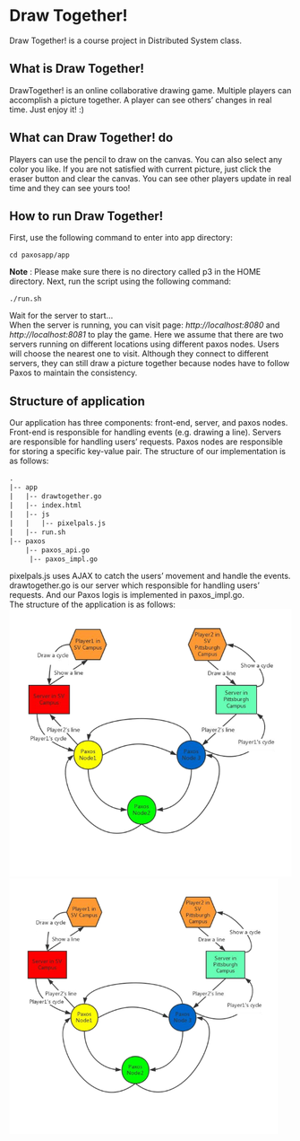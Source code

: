 # Draw Together!
Draw Together! is a course project in Distributed System class. 
## What is Draw Together!
DrawTogether! is an online collaborative drawing game. Multiple players can accomplish a picture together. A player can see others’ changes in real time. Just enjoy it! :)
## What can Draw Together! do
Players can use the pencil to draw on the canvas. You can also select any color you like. If you are not satisfied with current picture, just click the eraser button and clear the canvas. You can see other players update in real time and they can see yours too!
## How to run Draw Together!
First, use the following command to enter into app directory:
```
cd paxosapp/app
```
**Note** : Please make sure there is no directory called p3 in the HOME directory. Next, run the script using the following command:
```
./run.sh
```
Wait for the server to start...    
When the server is running, you can visit page: *http://localhost:8080* and *http://localhost:8081* to play the game. Here we assume that there are two servers running on different locations using different paxos nodes. Users will choose the nearest one to visit. Although they connect to different servers, they can still draw a picture together because nodes have to follow Paxos to maintain the consistency.
## Structure of application
Our application has three components: front-end, server, and paxos nodes. Front-end is responsible for handling events (e.g. drawing a line). Servers are responsible for handling users’ requests. Paxos nodes are responsible for storing a specific key-value pair.
The structure of our implementation is as follows:
```
.
|-- app
|   |-- drawtogether.go
|   |-- index.html
|   |-- js
|   |   |-- pixelpals.js
|   |-- run.sh
|-- paxos
    |-- paxos_api.go
     |-- paxos_impl.go
```
pixelpals.js uses AJAX to catch the users’ movement and handle the events. drawtogether.go is our server which responsible for handling users’ requests. And our Paxos logis is implemented in paxos_impl.go.   
The structure of the application is as follows:
![structure](https://github.com/mallocanswer/draw-together/blob/master/Images/3.png)
<img src="https://github.com/mallocanswer/draw-together/blob/master/Images/3.png" width="480">
